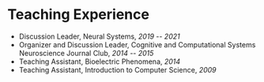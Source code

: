 # Teaching Experience

- Discussion Leader, Neural Systems, *2019 -- 2021*
- Organizer and Discussion Leader, Cognitive and Computational Systems Neuroscience Journal Club, *2014 -- 2015*
- Teaching Assistant, Bioelectric Phenomena, *2014*
- Teaching Assistant, Introduction to Computer Science, *2009*
